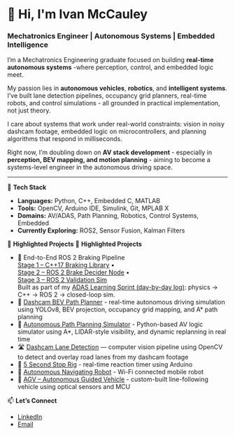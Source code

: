 # 👋 Hi, I'm Ivan McCauley  
### Mechatronics Engineer | Autonomous Systems | Embedded Intelligence

I’m a Mechatronics Engineering graduate focused on building **real-time autonomous systems** -where perception, control, and embedded logic meet.

My passion lies in **autonomous vehicles**, **robotics**, and **intelligent systems**. I’ve built lane detection pipelines, occupancy grid planners, real-time robots, and control simulations - all grounded in practical implementation, not just theory.

I care about systems that work under real-world constraints: vision in noisy dashcam footage, embedded logic on microcontrollers, and planning algorithms that respond in milliseconds.

Right now, I’m doubling down on **AV stack development** - especially in **perception, BEV mapping, and motion planning** - aiming to become a systems-level engineer in the autonomous driving space.

---

🔧 **Tech Stack**  
- **Languages:** Python, C++, Embedded C, MATLAB  
- **Tools:** OpenCV, Arduino IDE, Simulink, Git, MPLAB X  
- **Domains:** AV/ADAS, Path Planning, Robotics, Control Systems, Embedded  
- **Currently Exploring:** ROS2, Sensor Fusion, Kalman Filters

🌱 **Highlighted Projects** 
🌱 **Highlighted Projects**  
- 🛑 End-to-End ROS 2 Braking Pipeline  
   [Stage 1 – C++17 Braking Library](https://github.com/IvanMcCauley/braking_decision_lib) •  
   [Stage 2 – ROS 2 Brake Decider Node](https://github.com/IvanMcCauley/ros2_brake_decider) •  
   [Stage 3 – ROS 2 Validation Sim](https://github.com/IvanMcCauley/ros2_brake_validation_sim)  
   Built as part of my [ADAS Learning Sprint (day-by-day log)](https://github.com/IvanMcCauley/Adas_Learning_Sprint): physics → C++ → ROS 2 → closed-loop sim.
- 🧠 [Dashcam BEV Path Planner](https://github.com/IvanMcCauley/Project_Dashcam-BEV-Path-Planner) - real-time autonomous driving simulation using YOLOv8, BEV projection, occupancy grid mapping, and A* path planning
- 🧭 [Autonomous Path Planning Simulator](https://github.com/IvanMcCauley/Project_Path-Planner-Simulation) - Python-based AV logic simulator using A*, LIDAR-style visibility, and dynamic replanning in real time
- 🛣️ [Dashcam Lane Detection](https://github.com/IvanMcCauley/Project_Dashcam-Lane-Detection) — computer vision pipeline using OpenCV to detect and overlay road lanes from my dashcam footage
- 📌 [5 Second Stop Rig](https://github.com/IvanMcCauley/Project_5-Second-Stop-Rig) - real-time reaction timer using Arduino  
- 🤖 [Autonomous Navigating Robot](https://github.com/IvanMcCauley/Project_Autonomous-Navigation-Robot) - Wi-Fi connected mobile robot
- 🚗 [AGV – Autonomous Guided Vehicle](https://github.com/IvanMcCauley/Project_AGV-Autonomous-Guided-Vehicle) - custom-built line-following vehicle using optical sensors and MCU


📫 **Let’s Connect**  
- [LinkedIn](https://www.linkedin.com/in/ivan-mccauley-82b17a177)  
- [Email](mailto:mccauleyivan03@gmail.com)



